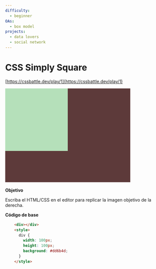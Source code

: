 ```yaml
---
difficulty:
  - beginner
OAs:
  - box model
projects:
  - data lovers
  - social network
---
```


# CSS Simply Square

[https://cssbattle.dev/play/1](https://cssbattle.dev/play/1)

![](css_simply_square.png)

__Objetivo__

Escriba el HTML/CSS en el editor para replicar la imagen objetivo de la derecha.

__Código de base__

```html
    <div></div>
    <style>
      div {
        width: 100px;
        height: 100px;
        background: #dd6b4d;
      }
    </style>
```
